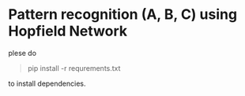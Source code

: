 # Pattern recognition (A, B, C) using Hopfield Network
plese do
> pip install -r requrements.txt 

to install dependencies.